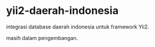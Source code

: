 # yii2-daerah-indonesia

integrasi database daerah indonesia untuk framework Yii2.

masih dalam pengembangan.

